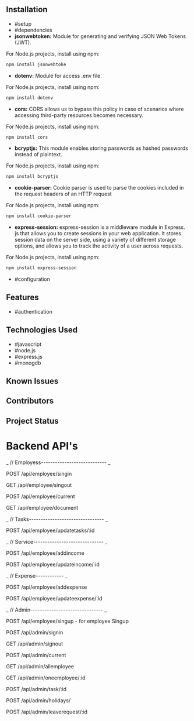 ## Installation

- #setup
- #dependencies
- **jsonwebtoken:** Module for generating and verifying JSON Web Tokens (JWT).

For Node.js projects, install using npm:

```sh
npm install jsonwebtoke

```

- **dotenv:** Module for access .env file.

For Node.js projects, install using npm:

```sh
npm install dotenv

```

- **cors:** CORS allows us to bypass this policy in case of scenarios where accessing third-party resources becomes necessary.

For Node.js projects, install using npm:

```sh
npm install cors

```

- **bcryptjs:** This module enables storing passwords as hashed passwords instead of plaintext.

For Node.js projects, install using npm:

```sh
npm install bcryptjs

```

- **cookie-parser:** Cookie parser is used to parse the cookies included in the request headers of an HTTP request

For Node.js projects, install using npm:

```sh
npm install cookie-parser

```

- **express-session:** express-session is a middleware module in Express. js that allows you to create sessions in your web application. It stores session data on the server side, using a variety of different storage options, and allows you to track the activity of a user across requests.

For Node.js projects, install using npm:

```sh
npm install express-session

```

- #configuration

## Features

- #authentication

## Technologies Used

- #javascript
- #node.js
- #express.js
- #monogdb

## Known Issues

## Contributors

## Project Status

<h1>Backend API's</h1>

_ // Employess---------------------------- _

<p>POST /api/employee/singin</p>
<p>GET /api/employee/singout</p>
<p>POST /api/employee/current</p>
<p>GET /api/employee/document</p>

_ // Tasks-------------------------------- _

<p>POST /api/employee/updatetasks/:id</p>

_ // Service------------------------------ _

<p> POST /api/employee/addincome</p>
<p>POST /api/employee/updateincome/:id</p>

_ // Expense------------ _

<p>POST /api/employee/addexpense</p>
<p>POST /api/employee/updateexpense/:id</p>

_ // Admin------------------------------- _

<p>POST /api/employee/singup - for employee Singup</p>
<p>POST /api/admin/signin</p>
<p>GET /api/admin/signout</p>
<p>POST /api/admin/current</p>

<p>GET /api/admin/allemployee</p>
<p>GET /api/admin/oneemployee/:id</p>
<p>POST /api/admin/task/:id</p>
<p>POST /api/admin/holidays/</p>
<p>POST /api/admin/leaverequest/:id</p>
